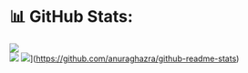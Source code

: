 # 📊 GitHub Stats:
![](https://github-readme-stats.vercel.app/api?username=IShaLinI&theme=github_dark&hide_border=false&include_all_commits=true&count_private=true)<br/>
![](https://github-readme-stats.vercel.app/api/top-langs/?username=IShaLinI&theme=github_dark&hide_border=false&include_all_commits=true&count_private=true)
![](https://github-readme-stats.vercel.app/api/wakatime?username=IShaLinI)](https://github.com/anuraghazra/github-readme-stats)
